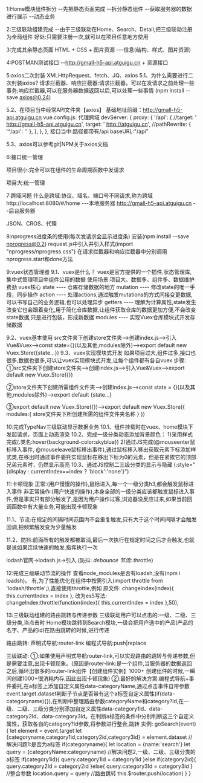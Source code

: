 1:Home模块组件拆分
--先把静态页面完成
--拆分静态组件
--获取服务器的数据进行展示
--动态业务

2:三级联动组建完成
--由于三级联动在Home、Search、Detail,把三级联动注册为全局组件
好处:只需要注册一次,就可以在项目任意地方使用

3:完成其余静态页面
HTML + CSS + 图片资源  ---信息(结构、样式、图片资源)

4:POSTMAN测试接口
--http://gmall-h5-api.atguigu.cn + 资源接口

5:axios二次封装
XMLHttpRequest、fetch、JQ、axios
5.1、为什么需要进行二次封装axios?
请求拦截器、响应拦截器:请求拦截器，可以在发请求之前处理一些事务;响应拦截器,可以在服务器数据返回以后,可以处理一些事情
(npm install --save axios@0.24)

5.2、在项目当中经常API文件夹【axios】
基础地址前缀：http://gmall-h5-api.atguigu.cn
vue.config.js: 
  代理跨域
  devServer: {
    proxy: {
      '/api': {
        //target: ' http://gmall-h5-api.atguigu.cn',
        target: ' http://atguigu.cn',
        //pathRewrite: { '^/api': '' },
      },
    },
  },
接口当中:路径都带有/api
baseURL:"/api"

5.3、axios可以参考git|NPM关于axios文档

6:接口统一管理

项目很小:完全可以在组件的生命周期函数中发请求

项目大:统一管理

7:跨域问题
什么是跨域:协议、域名、端口号不同请求,称为跨域
http://localhost:8080/#/home  ---本地服务器
http://gmall-h5-api.atguigu.cn --后台服务器

JSON、CROS、代理

8:nprogress进度条的使用(每次发请求会显示进度条)
  安装(npm install --save nprogress@0.2)
  request.js中引入并引入样式(import "nprogress/nprogress.css")
  在请求拦截器和响应拦截器中分别调用nprogress.start和done方法

9:vuex状态管理器
9.1、vuex是什么？
vuex是官方提供的一个插件,状态管理库,集中式管理项目中组件公用的数据
使用场景:项目大、数据多、组件多、数据维护费劲
vuex核心
  state  ---- 仓库存储数据的地方
  mutation ---- 修改state的唯一手段，同步操作
  action  ---- 处理actions,通过触发mutations的方式间接变更数据,可以书写自己的业务逻辑,也可以处理异步
  getters  ---- 理解为计算属性,state发生改变它也会跟着变化,用于简化仓库数据,让组件获取仓库的数据更加方便,不会改变state数据,只是进行包装，形成新数据
  modules  ---- 实现Vuex仓库模块式开发存储数据

9.2、vuex基本使用
  src文件夹下创建store文件夹-->创建index.js-->引入Vue&Vuex-->const state={}(以及其他,modules除外)-->export default new Vuex.Store({state...})
9.3、vuex实现模块式开发
  如果项目过大,组件过多,接口也很多,数据也很多,可以让vuex实现模块式开发,让每个组件都有各自vuex
  步骤: 
  ①src文件夹下创建store文件夹-->创建index.js-->引入Vue&Vuex-->export default new Vuex.Store({})

  ②store文件夹下创建所需组件文件夹-->创建index.js-->const state = {}(以及其他,modules除外)-->export default {state...}

  ③export default new Vuex.Store({})-->export default new Vuex.Store({
     modules:{
      store文件夹下所创建所需的组件文件夹名称
    }
  })

10:完成TypeNav三级联动显示数据业务
  10.1、组件挂载时在vuex、home模块下发起请求，页面上动态渲染
  10.2、完成一级分类动态添加背景颜色：
    1)采用样式完成(.类名:hover{background-color:skyblue})
    2)通过JS完成(@mouseenter鼠标移入事件, @mouseleave鼠标移出事件),通过鼠标移入移出获取元素下标添加样式类,在移出时通过事件委托实现鼠标在移出下标为0的元素，但是在紧挨它的顶部兄弟元素时，仍然显示高亮
  10.3、通过JS控制二三级分类的显示与隐藏
    (:style="{display : currentIndex==index ? 'block':'none'}")

11:卡顿现象
  正常:(用户慢慢的操作),鼠标进入,每一个一级分类h3,都会触发鼠标进入事件
  非正常操作:(用户快速的操作),本身全部的一级分类应该都触发鼠标进入事件,但是事实只有部分触发了,是因为用户操作过客,浏览器没反应过来,如果当前回调函数中有大量业务,可能出现卡顿现象

  11.1、节流:在规定的间隔时间范围内不会重复触发,只有大于这个时间间隔才会触发回调,把频繁触发变为少量触发
  
  11.2、防抖:前面所有的触发都被取消,最后一次执行在规定时间之后才会触发,也就是说如果连续快速的触发,指挥执行一次

  lodash官网->lodash.js->引入
  (防抖:_.debounce    节流:_.throttle)

12:完成三级联动节流的操作
  查看node_modules是否有loadsh,没有(npm i loadsh)。
  有,为了性能优化在组件中按需引入(import throttle from 'lodash/throttle';),直接使用throttle,例如
  原文件:
  changeIndex(index){
        this.currentIndex = index
    },
  改为es5写法: 
    changeIndex:throttle(function(index){
        this.currentIndex = index
    },50),

13:三级联动组建的路由跳转与传递参数
三级联动用户可以点击的:一级、二级、三级分类,当点击时
Home模块跳转到Search模块,一级会把用户选中的产品(产品的名字、产品的id)在路由跳转的时候,进行传递

路由跳转:
声明式导航:router-link
编程式导航:push|replace

三级联动:
①:如果使用声明式导航router-link,可以实现路由的跳转与传递参数,但是需要注意,出现卡顿现象。(原因是router-link:是一个组件,当服务器的数据返回之后,循环出很多的router-link组件【创建组件实例】1000+ 创建组件的时候,一瞬间创建1000+很消耗内存,因此出现卡顿现象)
②:最好的解决方案:编程式导航+事件委托,在a标签上添加自定义属性data-categoryName,通过点击事件自带参数event.target.dataset判断子节点是否带有这个a标签自定义属性(if(data-categoryname){}),在判断中整理路由参数categoryName和category?Id,在一级、二级、三级分类分别添加自定义属性data-category1Id、data-category2Id、data-category3Id。在判断a标签的条件中分别判断这三个自定义属性，获取各自的category?Id参数,将参数进行整合,跳转
实例:
 goSearch(event){
        let element = event.target
        let {categoryname,category1id,category2id,category3id} = element.dataset
        //解决问题1:是否为a标签
        if(categoryname){
           let location = {name:'search'}
           let query = {categoryName:categoryname}
           //解决问题2,一级、二级、三级分类的a标签
           if(category1id){
             query.category1Id = category1id
           }else if(category2id){
            query.category2Id = category2id
           }else{
            query.category3Id = category3id
           }
           //整合参数
           location.query = query
           //路由跳转
           this.$router.push(location)
        }
    }